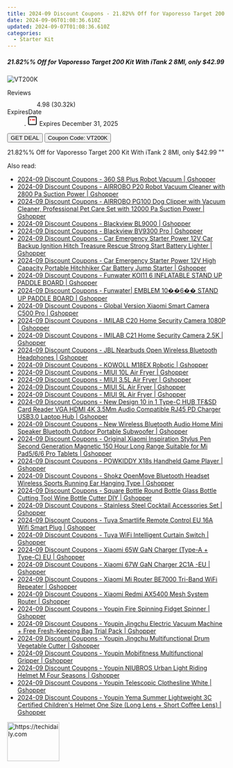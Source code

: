 ```yaml
---
title: 2024-09 Discount Coupons - 21.82%% Off for Vaporesso Target 200 Kit With iTank 2 8Ml, only $42.99 | Vapesourcing Electronics Co.,Ltd.
date: 2024-09-06T01:08:36.610Z
updated: 2024-09-07T01:08:36.610Z
categories:
  - Starter Kit
---
```



<div class="max-w-4xl mx-auto grid grid-cols-1 lg:max-w-5xl lg:gap-x-20 lg:grid-cols-2">
  <div class="relative p-3 col-start-1 row-start-1 flex flex-col-reverse rounded-lg bg-gradient-to-t from-black/75 via-black/0 sm:bg-none sm:row-start-2 sm:p-0 lg:row-start-1">
    <h5 class="mt-1 text-lg font-semibold text-white sm:text-slate-900 md:text-2xl dark:sm:text-white">21.82%% Off for Vaporesso Target 200 Kit With iTank 2 8Ml, only $42.99</h5>
  </div>
  
  <div class="col-start-1 col-end-3 row-start-1 grid gap-4 sm:mb-6 sm:grid-cols-4 lg:col-start-2 lg:row-span-6 lg:row-end-6 lg:mb-0 lg:gap-6">
      <img src="&quot;https://static.shareasale.com/image/90958/deal/000000_16867322792648.png&quot;" onClick="javascript:window.open(decodeURIComponent('%22https%3A%2F%2Fwww.shareasale.com%2Fu.cfm%3Fd%3D1037527%26m%3D90958%26u%3D4338022%22'), '_blank');void(0);" alt="VT200K" class="h-60 w-full rounded-lg object-cover sm:col-span-2 sm:h-52 lg:col-span-full" loading="lazy" />
    
  </div>
  <dl class="row-start-2 mt-4 flex items-center text-xs font-medium sm:row-start-3 sm:mt-1 md:mt-2.5 lg:row-start-2">
    <dt class="sr-only">Reviews</dt>
    <dd class="flex items-center text-indigo-600 dark:text-indigo-400">
      <svg width="24" height="24" fill="none" aria-hidden="true" class="mr-1 stroke-current dark:stroke-indigo-500">
        <path d="m12 5 2 5h5l-4 4 2.103 5L12 16l-5.103 3L9 14l-4-4h5l2-5Z" stroke-width="2" stroke-linecap="round" stroke-linejoin="round" />
      </svg>
      <span>4.98 <span class="font-normal text-slate-400">(30.32k)</span></span>
    </dd>
    <dt class="sr-only">ExpiresDate</dt>
    <dd class="flex items-center">
      <svg width="2" height="2" aria-hidden="true" fill="currentColor" class="mx-3 text-slate-300">
        <circle cx="1" cy="1" r="1" />
      </svg>
      <svg width="24" height="24" viewBox="0 0 24 24" fill="none" stroke="currentColor" stroke-width="2">
        <rect x="3" y="3" width="18" height="18" rx="2" fill="#fff" />
        <path d="M6 10L18 10" stroke="red" stroke-width="2" fill="none" />
        <path d="M10 6L10 18" stroke="#fff" stroke-width="2" fill="none" />
      </svg>
      Expires December 31, 2025    </dd>
  </dl>
  <div class="col-start-1 row-start-3 mt-4 self-center sm:col-start-2 sm:row-span-2 sm:row-start-2 sm:mt-0 lg:col-start-1 lg:row-start-3 lg:row-end-4 lg:mt-6">
    <button type="button" onClick="javascript:window.open(decodeURIComponent('%22https%3A%2F%2Fwww.shareasale.com%2Fu.cfm%3Fd%3D1037527%26m%3D90958%26u%3D4338022%22'), '_blank');void(0);" class="rounded-lg bg-red-600 px-3 py-2 text-sm font-medium leading-6 text-white">GET DEAL</button>
    <button type="button" onClick="javascript:window.open(decodeURIComponent('%22https%3A%2F%2Fwww.shareasale.com%2Fu.cfm%3Fd%3D1037527%26m%3D90958%26u%3D4338022%22'), '_blank');void(0);" class="border-dashed border-2 border-indigo-600 bg-green-100 text-sm leading-6 font-medium py-2 px-3 rounded-lg">Coupon Code: VT200K</button>
  </div>
  <p class="col-start-1 mt-4 text-sm leading-6 sm:col-span-2 lg:col-span-1 lg:row-start-4 lg:mt-6 dark:text-slate-400">
    21.82%% Off for Vaporesso Target 200 Kit With iTank 2 8Ml, only $42.99 
""  </p>
</div>
<span class="atpl-alsoreadstyle">Also read:</span>
<div><ul>
<li><a href="https://coupons.techidaily.com/coupon-1118536-share-97331-sale/"><u>2024-09 Discount Coupons - 360 S8 Plus Robot Vacuum | Gshopper</u></a></li>
<li><a href="https://coupons.techidaily.com/coupon-1118587-share-97331-sale/"><u>2024-09 Discount Coupons - AIRROBO P20 Robot Vacuum Cleaner with 2800 Pa Suction Power | Gshopper</u></a></li>
<li><a href="https://coupons.techidaily.com/coupon-1118586-share-97331-sale/"><u>2024-09 Discount Coupons - AIRROBO PG100 Dog Clipper with Vacuum Cleaner, Professional Pet Care Set with 12000 Pa Suction Power | Gshopper</u></a></li>
<li><a href="https://coupons.techidaily.com/coupon-1118582-share-97331-sale/"><u>2024-09 Discount Coupons - Blackview BL9000 | Gshopper</u></a></li>
<li><a href="https://coupons.techidaily.com/coupon-1118583-share-97331-sale/"><u>2024-09 Discount Coupons - Blackview BV9300 Pro | Gshopper</u></a></li>
<li><a href="https://coupons.techidaily.com/coupon-1118540-share-97331-sale/"><u>2024-09 Discount Coupons - Car Emergency Starter Power 12V Car Backup Ignition Hitch Treasure Rescue Strong Start Battery Lighter | Gshopper</u></a></li>
<li><a href="https://coupons.techidaily.com/coupon-1118539-share-97331-sale/"><u>2024-09 Discount Coupons - Car Emergency Starter Power 12V High Capacity Portable Hitchhiker Car Battery Jump Starter | Gshopper</u></a></li>
<li><a href="https://coupons.techidaily.com/coupon-1118599-share-97331-sale/"><u>2024-09 Discount Coupons - Funwater KOI11 6 INFLATABLE STAND UP PADDLE BOARD | Gshopper</u></a></li>
<li><a href="https://coupons.techidaily.com/coupon-1118600-share-97331-sale/"><u>2024-09 Discount Coupons - Funwater| EMBLEM 10��6�� STAND UP PADDLE BOARD | Gshopper</u></a></li>
<li><a href="https://coupons.techidaily.com/coupon-1118597-share-97331-sale/"><u>2024-09 Discount Coupons - Global Version Xiaomi Smart Camera C500 Pro | Gshopper</u></a></li>
<li><a href="https://coupons.techidaily.com/coupon-1118534-share-97331-sale/"><u>2024-09 Discount Coupons - IMILAB C20 Home Security Camera 1080P | Gshopper</u></a></li>
<li><a href="https://coupons.techidaily.com/coupon-1118535-share-97331-sale/"><u>2024-09 Discount Coupons - IMILAB C21 Home Security Camera 2.5K | Gshopper</u></a></li>
<li><a href="https://coupons.techidaily.com/coupon-1118581-share-97331-sale/"><u>2024-09 Discount Coupons - JBL Nearbuds Open Wireless Bluetooth Headphones | Gshopper</u></a></li>
<li><a href="https://coupons.techidaily.com/coupon-1118531-share-97331-sale/"><u>2024-09 Discount Coupons - KOWOLL M18EX Robotic | Gshopper</u></a></li>
<li><a href="https://coupons.techidaily.com/coupon-1118530-share-97331-sale/"><u>2024-09 Discount Coupons - MIUI 10L Air Fryer | Gshopper</u></a></li>
<li><a href="https://coupons.techidaily.com/coupon-1118527-share-97331-sale/"><u>2024-09 Discount Coupons - MIUI 3.5L Air Fryer | Gshopper</u></a></li>
<li><a href="https://coupons.techidaily.com/coupon-1118528-share-97331-sale/"><u>2024-09 Discount Coupons - MIUI 5L Air Fryer | Gshopper</u></a></li>
<li><a href="https://coupons.techidaily.com/coupon-1118529-share-97331-sale/"><u>2024-09 Discount Coupons - MIUI 9L Air Fryer | Gshopper</u></a></li>
<li><a href="https://coupons.techidaily.com/coupon-1118537-share-97331-sale/"><u>2024-09 Discount Coupons - New Design 10 in 1 Type-C HUB TF&SD Card Reader VGA HDMI 4K 3.5Mm Audio Compatible RJ45 PD Charger USB3.0 Laptop Hub | Gshopper</u></a></li>
<li><a href="https://coupons.techidaily.com/coupon-1118538-share-97331-sale/"><u>2024-09 Discount Coupons - New Wireless Bluetooth Audio Home Mini Speaker Bluetooth Outdoor Portable Subwoofer | Gshopper</u></a></li>
<li><a href="https://coupons.techidaily.com/coupon-1118525-share-97331-sale/"><u>2024-09 Discount Coupons - Original Xiaomi Inspiration Stylus Pen Second Generation Magnetic 150 Hour Long Range Suitable for Mi Pad5/6/6 Pro Tablets | Gshopper</u></a></li>
<li><a href="https://coupons.techidaily.com/coupon-1118526-share-97331-sale/"><u>2024-09 Discount Coupons - POWKIDDY X18s Handheld Game Player | Gshopper</u></a></li>
<li><a href="https://coupons.techidaily.com/coupon-1118585-share-97331-sale/"><u>2024-09 Discount Coupons - Shokz OpenMove Bluetooth Headset Wireless Sports Running Ear Hanging Type | Gshopper</u></a></li>
<li><a href="https://coupons.techidaily.com/coupon-1118598-share-97331-sale/"><u>2024-09 Discount Coupons - Square Bottle Round Bottle Glass Bottle Cutting Tool Wine Bottle Cutter DIY | Gshopper</u></a></li>
<li><a href="https://coupons.techidaily.com/coupon-1118584-share-97331-sale/"><u>2024-09 Discount Coupons - Stainless Steel Cocktail Accessories Set | Gshopper</u></a></li>
<li><a href="https://coupons.techidaily.com/coupon-1118532-share-97331-sale/"><u>2024-09 Discount Coupons - Tuya Smartlife Remote Control EU 16A Wifi Smart Plug | Gshopper</u></a></li>
<li><a href="https://coupons.techidaily.com/coupon-1118533-share-97331-sale/"><u>2024-09 Discount Coupons - Tuya WiFi Intelligent Curtain Switch | Gshopper</u></a></li>
<li><a href="https://coupons.techidaily.com/coupon-1118596-share-97331-sale/"><u>2024-09 Discount Coupons - Xiaomi 65W GaN Charger (Type-A + Type-C) EU | Gshopper</u></a></li>
<li><a href="https://coupons.techidaily.com/coupon-1118595-share-97331-sale/"><u>2024-09 Discount Coupons - Xiaomi 67W GaN Charger 2C1A -EU | Gshopper</u></a></li>
<li><a href="https://coupons.techidaily.com/coupon-1118579-share-97331-sale/"><u>2024-09 Discount Coupons - Xiaomi Mi Router BE7000 Tri-Band WiFi Repeater | Gshopper</u></a></li>
<li><a href="https://coupons.techidaily.com/coupon-1118580-share-97331-sale/"><u>2024-09 Discount Coupons - Xiaomi Redmi AX5400 Mesh System Router | Gshopper</u></a></li>
<li><a href="https://coupons.techidaily.com/coupon-1118594-share-97331-sale/"><u>2024-09 Discount Coupons - Youpin Fire Spinning Fidget Spinner | Gshopper</u></a></li>
<li><a href="https://coupons.techidaily.com/coupon-1118592-share-97331-sale/"><u>2024-09 Discount Coupons - Youpin Jingchu Electric Vacuum Machine + Free Fresh-Keeping Bag Trial Pack | Gshopper</u></a></li>
<li><a href="https://coupons.techidaily.com/coupon-1118591-share-97331-sale/"><u>2024-09 Discount Coupons - Youpin Jingchu Multifunctional Drum Vegetable Cutter | Gshopper</u></a></li>
<li><a href="https://coupons.techidaily.com/coupon-1118590-share-97331-sale/"><u>2024-09 Discount Coupons - Youpin Mobifitness Multifunctional Gripper | Gshopper</u></a></li>
<li><a href="https://coupons.techidaily.com/coupon-1118589-share-97331-sale/"><u>2024-09 Discount Coupons - Youpin NIUBROS Urban Light Riding Helmet M Four Seasons | Gshopper</u></a></li>
<li><a href="https://coupons.techidaily.com/coupon-1118593-share-97331-sale/"><u>2024-09 Discount Coupons - Youpin Telescopic Clothesline White | Gshopper</u></a></li>
<li><a href="https://coupons.techidaily.com/coupon-1118588-share-97331-sale/"><u>2024-09 Discount Coupons - Youpin Yema Summer Lightweight 3C Certified Children's Helmet One Size (Long Lens + Short Coffee Lens) | Gshopper</u></a></li>
</ul></div>

<ins class="adsbygoogle"
      style="display:block"
      data-ad-client="ca-pub-7571918770474297"
      data-ad-slot="8358498916"
      data-ad-format="auto"
      data-full-width-responsive="true"></ins>
<!-- affiliate ads begin -->
<a href="https://aligracehair.sjv.io/c/5597632/2135349/19272" target="_top" id="2135349">
  <img src="//a.impactradius-go.com/display-ad/19272-2135349" border="0" alt="https://techidaily.com" width="120" height="90"/>
</a>
<img height="0" width="0" src="https://aligracehair.sjv.io/i/5597632/2135349/19272" style="position:absolute;visibility:hidden;" border="0" />
<!-- affiliate ads end -->